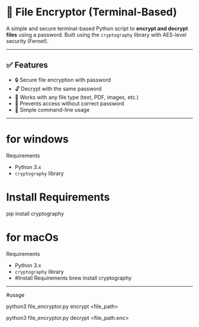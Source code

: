 
# 🔐 File Encryptor (Terminal-Based)

A simple and secure terminal-based Python script to **encrypt and decrypt files** using a password. Built using the `cryptography` library with AES-level security (Fernet).

---------------------------------------------------------------------------------------------------------------------------------------------

## ✅ Features

- 🔒 Secure file encryption with password
- 🔓 Decrypt with the same password
- 📂 Works with any file type (text, PDF, images, etc.)
- 🚫 Prevents access without correct password
- 🧠 Simple command-line usage

---------------------------------------------------------------------------------------------------------------------------------------------
# for windows 
Requirements
- Python 3.x
- `cryptography` library
# Install Requirements
pip install cryptography
# for macOs
Requirements

- Python 3.x
- `cryptography` library
- #Install Requirements
brew install cryptography
---------------------------------------------------------------------------------------------------------------------------------------------
#usage

python3 file_encryptor.py encrypt <file_path> <password>

python3 file_encryptor.py decrypt <file_path.enc> <password>


